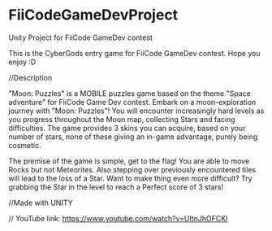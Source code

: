 # FiiCodeGameDevProject
Unity Project for FiiCode GameDev contest

This is the CyberGods entry game for FiiCode GameDev contest. Hope you enjoy :D

//Description

  "Moon: Puzzles" is a MOBILE puzzles game based on the theme "Space adventure" for FiiCode Game Dev contest.
Embark on a moon-exploration journey with "Moon: Puzzles"!
You will encounter increasingly hard levels as you progress throughout the Moon map, collecting Stars
and facing difficulties. The game provides 3 skins you can acquire, based on your number of stars, none of these
giving an in-game advantage, purely being cosmetic.

  The premise of the game is simple, get to the flag! You are able to move Rocks but not Meteorites. Also
stepping over previously encountered tiles will lead to the loss of a Star. Want to make thing even more difficult?
Try grabbing the Star in the level to reach a Perfect score of 3 stars!

//Made with UNITY

// YouTube link: https://www.youtube.com/watch?v=UltnJhOFCKI
